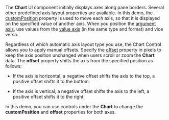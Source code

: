 The **Chart** UI component initially displays axes along pane borders. Several other predefined axis layout properties are available. In this demo, the [customPosition](/Documentation/ApiReference/Data_Visualization_Widgets/dxChart/Configuration/argumentAxis/#customPosition) property is used to move each axis, so that it is displayed on the specified value of another axis. When you position the [argument axis](/Documentation/ApiReference/Data_Visualization_Widgets/dxChart/Configuration/argumentAxis/), use values from the [value axis](/Documentation/ApiReference/Data_Visualization_Widgets/dxChart/Configuration/valueAxis/) (in the same type and format) and vice versa.

Regardless of which automatic axis layout type you use, the Chart Control allows you to apply manual offsets. Specify the [offset](/Documentation/ApiReference/Data_Visualization_Widgets/dxChart/Configuration/argumentAxis/#offset) property in pixels to keep the axis position unchanged when users scroll or zoom the **Chart** data. The **offset** property shifts the axis from the specified position as follows:

- If the axis is horizontal, a negative offset shifts the axis to the top, a positive offset shifts it to the bottom. 

- If the axis is vertical, a negative offset shifts the axis to the left, a positive offset shifts it to the right.

In this demo, you can use controls under the **Chart** to change the **customPosition** and **offset** properties for both axes.

